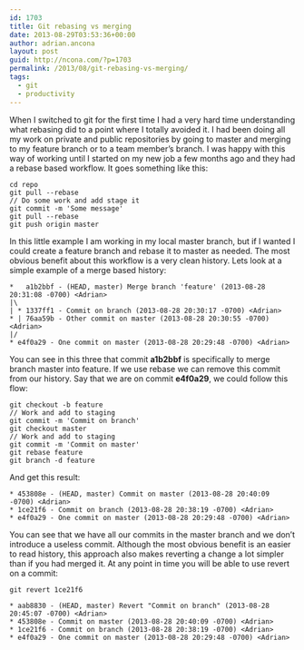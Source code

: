 ```yaml
---
id: 1703
title: Git rebasing vs merging
date: 2013-08-29T03:53:36+00:00
author: adrian.ancona
layout: post
guid: http://ncona.com/?p=1703
permalink: /2013/08/git-rebasing-vs-merging/
tags:
  - git
  - productivity
---
```

When I switched to git for the first time I had a very hard time understanding what rebasing did to a point where I totally avoided it. I had been doing all my work on private and public repositories by going to master and merging to my feature branch or to a team member&#8217;s branch. I was happy with this way of working until I started on my new job a few months ago and they had a rebase based workflow. It goes something like this:

```
cd repo
git pull --rebase
// Do some work and add stage it
git commit -m 'Some message'
git pull --rebase
git push origin master
```

In this little example I am working in my local master branch, but if I wanted I could create a feature branch and rebase it to master as needed. The most obvious benefit about this workflow is a very clean history. Lets look at a simple example of a merge based history:

<!--more-->

```
*   a1b2bbf - (HEAD, master) Merge branch 'feature' (2013-08-28 20:31:08 -0700) <Adrian>
|\
| * 1337ff1 - Commit on branch (2013-08-28 20:30:17 -0700) <Adrian>
* | 76aa59b - Other commit on master (2013-08-28 20:30:55 -0700) <Adrian>
|/
* e4f0a29 - One commit on master (2013-08-28 20:29:48 -0700) <Adrian>
```

You can see in this three that commit **a1b2bbf** is specifically to merge branch master into feature. If we use rebase we can remove this commit from our history. Say that we are on commit **e4f0a29**, we could follow this flow:

```
git checkout -b feature
// Work and add to staging
git commit -m 'Commit on branch'
git checkout master
// Work and add to staging
git commit -m 'Commit on master'
git rebase feature
git branch -d feature
```

And get this result:

```
* 453808e - (HEAD, master) Commit on master (2013-08-28 20:40:09 -0700) <Adrian>
* 1ce21f6 - Commit on branch (2013-08-28 20:38:19 -0700) <Adrian>
* e4f0a29 - One commit on master (2013-08-28 20:29:48 -0700) <Adrian>
```

You can see that we have all our commits in the master branch and we don&#8217;t introduce a useless commit. Although the most obvious benefit is an easier to read history, this approach also makes reverting a change a lot simpler than if you had merged it. At any point in time you will be able to use revert on a commit:

```
git revert 1ce21f6
```

```
* aab8830 - (HEAD, master) Revert "Commit on branch" (2013-08-28 20:45:07 -0700) <Adrian>
* 453808e - Commit on master (2013-08-28 20:40:09 -0700) <Adrian>
* 1ce21f6 - Commit on branch (2013-08-28 20:38:19 -0700) <Adrian>
* e4f0a29 - One commit on master (2013-08-28 20:29:48 -0700) <Adrian>
```
